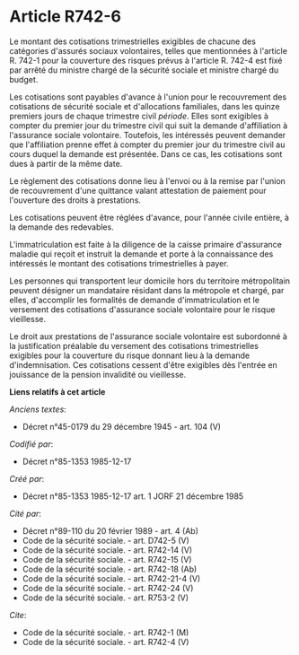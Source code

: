 # Article R742-6

Le montant des cotisations trimestrielles exigibles de chacune des catégories d'assurés sociaux volontaires, telles que
mentionnées à l'article R. 742-1 pour la couverture des risques prévus à l'article R. 742-4 est fixé par arrêté du ministre
chargé de la sécurité sociale et ministre chargé du budget.

Les cotisations sont payables d'avance à l'union pour le recouvrement des cotisations de sécurité sociale et d'allocations
familiales, dans les quinze premiers jours de chaque trimestre civil *période*. Elles sont exigibles à compter du premier
jour du trimestre civil qui suit la demande d'affiliation à l'assurance sociale volontaire. Toutefois, les intéressés peuvent
demander que l'affiliation prenne effet à compter du premier jour du trimestre civil au cours duquel la demande est
présentée. Dans ce cas, les cotisations sont dues à partir de la même date.

Le règlement des cotisations donne lieu à l'envoi ou à la remise par l'union de recouvrement d'une quittance valant
attestation de paiement pour l'ouverture des droits à prestations.

Les cotisations peuvent être réglées d'avance, pour l'année civile entière, à la demande des redevables.

L'immatriculation est faite à la diligence de la caisse primaire d'assurance maladie qui reçoit et instruit la demande et
porte à la connaissance des intéressés le montant des cotisations trimestrielles à payer.

Les personnes qui transportent leur domicile hors du territoire métropolitain peuvent désigner un mandataire résidant dans la
métropole et chargé, par elles, d'accomplir les formalités de demande d'immatriculation et le versement des cotisations
d'assurance sociale volontaire pour le risque vieillesse.

Le droit aux prestations de l'assurance sociale volontaire est subordonné à la justification préalable du versement des
cotisations trimestrielles exigibles pour la couverture du risque donnant lieu à la demande d'indemnisation. Ces cotisations
cessent d'être exigibles dès l'entrée en jouissance de la pension invalidité ou vieillesse.

**Liens relatifs à cet article**

_Anciens textes_:

  - Décret n°45-0179 du 29 décembre 1945 - art. 104 (V)

_Codifié par_:

  - Décret n°85-1353 1985-12-17

_Créé par_:

  - Décret n°85-1353 1985-12-17 art. 1 JORF 21 décembre 1985

_Cité par_:

  - Décret n°89-110 du 20 février 1989 - art. 4 (Ab)
  - Code de la sécurité sociale. - art. D742-5 (V)
  - Code de la sécurité sociale. - art. R742-14 (V)
  - Code de la sécurité sociale. - art. R742-15 (V)
  - Code de la sécurité sociale. - art. R742-18 (Ab)
  - Code de la sécurité sociale. - art. R742-21-4 (V)
  - Code de la sécurité sociale. - art. R742-24 (V)
  - Code de la sécurité sociale. - art. R753-2 (V)

_Cite_:

  - Code de la sécurité sociale. - art. R742-1 (M)
  - Code de la sécurité sociale. - art. R742-4 (V)
